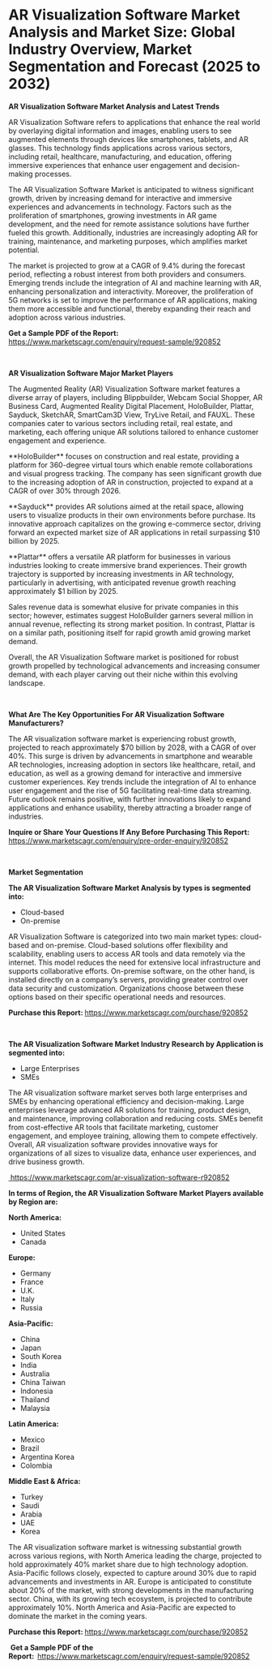 <p><h1>AR Visualization Software Market Analysis and Market Size: Global Industry Overview, Market Segmentation and Forecast (2025 to 2032)</h1></p><p><strong>AR Visualization Software Market Analysis and Latest Trends</strong></p>
<p><p>AR Visualization Software refers to applications that enhance the real world by overlaying digital information and images, enabling users to see augmented elements through devices like smartphones, tablets, and AR glasses. This technology finds applications across various sectors, including retail, healthcare, manufacturing, and education, offering immersive experiences that enhance user engagement and decision-making processes.</p><p>The AR Visualization Software Market is anticipated to witness significant growth, driven by increasing demand for interactive and immersive experiences and advancements in technology. Factors such as the proliferation of smartphones, growing investments in AR game development, and the need for remote assistance solutions have further fueled this growth. Additionally, industries are increasingly adopting AR for training, maintenance, and marketing purposes, which amplifies market potential.</p><p>The market is projected to grow at a CAGR of 9.4% during the forecast period, reflecting a robust interest from both providers and consumers. Emerging trends include the integration of AI and machine learning with AR, enhancing personalization and interactivity. Moreover, the proliferation of 5G networks is set to improve the performance of AR applications, making them more accessible and functional, thereby expanding their reach and adoption across various industries.</p></p>
<p><strong>Get a Sample PDF of the Report:&nbsp;</strong> <a href="https://www.marketscagr.com/enquiry/request-sample/920852?utm_campaign=3190&utm_medium=2&utm_source=Github&utm_content=ia&utm_term=17042025&utm_id=ar-visualization-software">https://www.marketscagr.com/enquiry/request-sample/920852</a></p>
<p>&nbsp;</p>
<p><strong>AR Visualization Software Major Market Players</strong></p>
<p><p>The Augmented Reality (AR) Visualization Software market features a diverse array of players, including Blippbuilder, Webcam Social Shopper, AR Business Card, Augmented Reality Digital Placement, HoloBuilder, Plattar, Sayduck, SketchAR, SmartCam3D View, TryLive Retail, and FAUXL. These companies cater to various sectors including retail, real estate, and marketing, each offering unique AR solutions tailored to enhance customer engagement and experience.</p><p>**HoloBuilder** focuses on construction and real estate, providing a platform for 360-degree virtual tours which enable remote collaborations and visual progress tracking. The company has seen significant growth due to the increasing adoption of AR in construction, projected to expand at a CAGR of over 30% through 2026.</p><p>**Sayduck** provides AR solutions aimed at the retail space, allowing users to visualize products in their own environments before purchase. Its innovative approach capitalizes on the growing e-commerce sector, driving forward an expected market size of AR applications in retail surpassing $10 billion by 2025.</p><p>**Plattar** offers a versatile AR platform for businesses in various industries looking to create immersive brand experiences. Their growth trajectory is supported by increasing investments in AR technology, particularly in advertising, with anticipated revenue growth reaching approximately $1 billion by 2025.</p><p>Sales revenue data is somewhat elusive for private companies in this sector; however, estimates suggest HoloBuilder garners several million in annual revenue, reflecting its strong market position. In contrast, Plattar is on a similar path, positioning itself for rapid growth amid growing market demand.</p><p>Overall, the AR Visualization Software market is positioned for robust growth propelled by technological advancements and increasing consumer demand, with each player carving out their niche within this evolving landscape.</p></p>
<p>&nbsp;</p>
<p><strong>What Are The Key Opportunities For AR Visualization Software Manufacturers?</strong></p>
<p><p>The AR visualization software market is experiencing robust growth, projected to reach approximately $70 billion by 2028, with a CAGR of over 40%. This surge is driven by advancements in smartphone and wearable AR technologies, increasing adoption in sectors like healthcare, retail, and education, as well as a growing demand for interactive and immersive customer experiences. Key trends include the integration of AI to enhance user engagement and the rise of 5G facilitating real-time data streaming. Future outlook remains positive, with further innovations likely to expand applications and enhance usability, thereby attracting a broader range of industries.</p></p>
<p><strong>Inquire or Share Your Questions If Any Before Purchasing This Report:</strong> <a href="https://www.marketscagr.com/enquiry/pre-order-enquiry/920852?utm_campaign=3190&utm_medium=2&utm_source=Github&utm_content=ia&utm_term=17042025&utm_id=ar-visualization-software">https://www.marketscagr.com/enquiry/pre-order-enquiry/920852</a></p>
<p>&nbsp;</p>
<p><strong>Market Segmentation</strong></p>
<p><strong>The AR Visualization Software Market Analysis by types is segmented into:</strong></p>
<p><ul><li>Cloud-based</li><li>On-premise</li></ul></p>
<p><p>AR Visualization Software is categorized into two main market types: cloud-based and on-premise. Cloud-based solutions offer flexibility and scalability, enabling users to access AR tools and data remotely via the internet. This model reduces the need for extensive local infrastructure and supports collaborative efforts. On-premise software, on the other hand, is installed directly on a company’s servers, providing greater control over data security and customization. Organizations choose between these options based on their specific operational needs and resources.</p></p>
<p><strong>Purchase this Report:&nbsp;</strong><a href="https://www.marketscagr.com/purchase/920852?utm_campaign=3190&utm_medium=2&utm_source=Github&utm_content=ia&utm_term=17042025&utm_id=ar-visualization-software">https://www.marketscagr.com/purchase/920852</a></p>
<p>&nbsp;</p>
<p><strong>The AR Visualization Software Market Industry Research by Application is segmented into:</strong></p>
<p><ul><li>Large Enterprises</li><li>SMEs</li></ul></p>
<p><p>The AR visualization software market serves both large enterprises and SMEs by enhancing operational efficiency and decision-making. Large enterprises leverage advanced AR solutions for training, product design, and maintenance, improving collaboration and reducing costs. SMEs benefit from cost-effective AR tools that facilitate marketing, customer engagement, and employee training, allowing them to compete effectively. Overall, AR visualization software provides innovative ways for organizations of all sizes to visualize data, enhance user experiences, and drive business growth.</p></p>
<p><a href="https://www.marketscagr.com/ar-visualization-software-r920852?utm_campaign=3190&utm_medium=2&utm_source=Github&utm_content=ia&utm_term=17042025&utm_id=ar-visualization-software">&nbsp;https://www.marketscagr.com/ar-visualization-software-r920852</a></p>
<p><strong>In terms of Region, the AR Visualization Software Market Players available by Region are:</strong></p>
<p>
    <p> <strong> North America: </strong>
        <ul>
            <li>United States</li>
            <li>Canada</li>
        </ul>
        </p> 
    <p> <strong> Europe: </strong>
        <ul>
            <li>Germany</li>
            <li>France</li>
            <li>U.K.</li>
            <li>Italy</li>
            <li>Russia</li>
        </ul>
        </p> 
    <p> <strong> Asia-Pacific: </strong>
        <ul>
            <li>China</li>
            <li>Japan</li>
            <li>South Korea</li>
            <li>India</li>
            <li>Australia</li>
            <li>China Taiwan</li>
            <li>Indonesia</li>
            <li>Thailand</li>
            <li>Malaysia</li>
        </ul>
        </p> 
    <p> <strong> Latin America: </strong>
        <ul>
            <li>Mexico</li>
            <li>Brazil</li>
            <li>Argentina Korea</li>
            <li>Colombia</li>
        </ul>
        </p> 
    <p> <strong> Middle East & Africa: </strong>
        <ul>
            <li>Turkey</li>
            <li>Saudi</li>
            <li>Arabia</li>
            <li>UAE</li>
            <li>Korea</li>
        </ul>
    </p>
    </p>
<p><p>The AR visualization software market is witnessing substantial growth across various regions, with North America leading the charge, projected to hold approximately 40% market share due to high technology adoption. Asia-Pacific follows closely, expected to capture around 30% due to rapid advancements and investments in AR. Europe is anticipated to constitute about 20% of the market, with strong developments in the manufacturing sector. China, with its growing tech ecosystem, is projected to contribute approximately 10%. North America and Asia-Pacific are expected to dominate the market in the coming years.</p></p>
<p><strong>Purchase this Report: </strong><a href="https://www.marketscagr.com/purchase/920852?utm_campaign=3190&utm_medium=2&utm_source=Github&utm_content=ia&utm_term=17042025&utm_id=ar-visualization-software">https://www.marketscagr.com/purchase/920852</a></p>
<p>&nbsp;<strong>Get a Sample PDF of the Report:&nbsp;&nbsp;</strong><a href="https://www.marketscagr.com/enquiry/request-sample/920852?utm_campaign=3190&utm_medium=2&utm_source=Github&utm_content=ia&utm_term=17042025&utm_id=ar-visualization-software">https://www.marketscagr.com/enquiry/request-sample/920852</a></p>
<p><strong></strong></p>
<p><p></p><p></p><p></p></p>